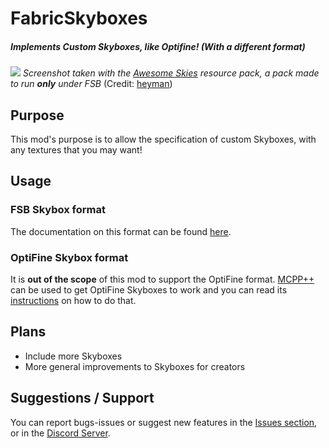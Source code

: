# FabricSkyboxes

##### Implements Custom Skyboxes, like Optifine! (With a different format)

![](https://cdn-raw.modrinth.com//data/YBz7DOs8/images/49eab46d1e74e8f781404a8f773a1a09dedda5aa.png)
_Screenshot taken with the [Awesome Skies](https://github.com/heymanMC/Awesome-Skies) resource pack, a pack made to run **only** under FSB_ (Credit: [heyman](https://github.com/heymanMC))

## Purpose

This mod's purpose is to allow the specification of custom Skyboxes, with any textures that you may want!

## Usage

### FSB Skybox format

The documentation on this format can be found [here](docs).

### OptiFine Skybox format

It is **out of the scope** of this mod to support the OptiFine format. [MCPP++](https://github.com/supsm/MCPPPP) can be used to get OptiFine Skyboxes to work and you can read its [instructions](https://github.com/supsm/MCPPPP#use) on how to do that. 

## Plans

- Include more Skyboxes
- More general improvements to Skyboxes for creators

## Suggestions / Support

You can report bugs-issues or suggest new features in the [Issues section](https://github.com/AMereBagatelle/fabricskyboxes/issues), or in the [Discord Server](https://discord.gg/quvzkaV).
